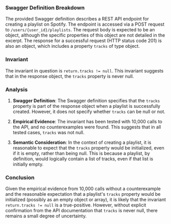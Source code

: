 ### Swagger Definition Breakdown

The provided Swagger definition describes a REST API endpoint for creating a playlist on Spotify. The endpoint is accessed via a POST request to `/users/{user_id}/playlists`. The request body is expected to be an object, although the specific properties of this object are not detailed in the excerpt. The response for a successful request (HTTP status code 201) is also an object, which includes a property `tracks` of type object.

### Invariant

The invariant in question is `return.tracks != null`. This invariant suggests that in the response object, the `tracks` property is never null.

### Analysis

1. **Swagger Definition**: The Swagger definition specifies that the `tracks` property is part of the response object when a playlist is successfully created. However, it does not specify whether `tracks` can be null or not.

2. **Empirical Evidence**: The invariant has been tested with 10,000 calls to the API, and no counterexamples were found. This suggests that in all tested cases, `tracks` was not null.

3. **Semantic Consideration**: In the context of creating a playlist, it is reasonable to expect that the `tracks` property would be initialized, even if it is empty, rather than being null. This is because a playlist, by definition, would logically contain a list of tracks, even if that list is initially empty.

### Conclusion

Given the empirical evidence from 10,000 calls without a counterexample and the reasonable expectation that a playlist's `tracks` property would be initialized (possibly as an empty object or array), it is likely that the invariant `return.tracks != null` is a true-positive. However, without explicit confirmation from the API documentation that `tracks` is never null, there remains a small degree of uncertainty.
